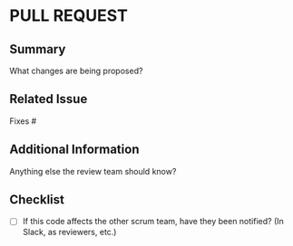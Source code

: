 # PULL REQUEST

## Summary
What changes are being proposed?

## Related Issue
Fixes # 

## Additional Information
Anything else the review team should know?

## Checklist

- [ ] If this code affects the other scrum team, have they been notified? (In Slack, as reviewers, etc.)

[//]: # (PR title: Remember to name your PR descriptively!)
